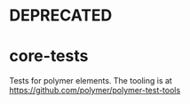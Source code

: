 DEPRECATED
===

core-tests
===

Tests for polymer elements. The tooling is at https://github.com/polymer/polymer-test-tools
